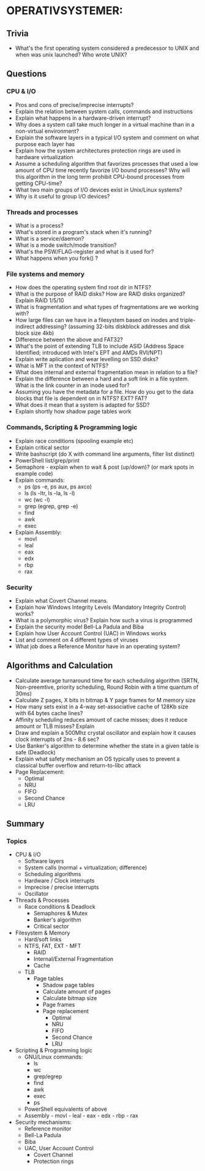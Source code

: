 # OPERATIVSYSTEMER:

## Trivia

* What's the first operating system considered a predecessor to UNIX and when was unix launched? Who wrote UNIX?

## Questions

### CPU & I/O
* Pros and cons of precise/imprecise interrupts?
* Explain the relation between system calls, commands and instructions
* Explain what happens in a hardware-driven interrupt?
* Why does a system call take much longer in a virtual machine than in a non-virtual environment?
* Explain the software layers in a typical I/O system and comment on what purpose each layer has
* Explain how the system architectures protection rings are used in hardware virtualization
* Assume a scheduling algorithm that favorizes processes that used a low amount of CPU time recently favorize I/O bound processes? Why will this algorithm in the long term prohibit CPU-bound processes from getting CPU-time?
* What two main groups of I/O devices exist in Unix/Linux systems? 
* Why is it useful to group I/O devices?

### Threads and processes
* What is a process?
* What's stored in a program's stack when it's running?
* What is a service/daemon?
* What is a mode switch/mode transition?
* What's the PSW/FLAG-register and what is it used for?
* What happens when you fork() ?

### File systems and memory
* How does the operating system find root dir in NTFS?
* What is the purpose of RAID disks? How are RAID disks organized? Explain RAID 1/5/10
* What is fragmentation and what types of fragmentations are we working with?
* How large files can we have in a filesystem based on inodes and triple-indirect addressing? (assuming 32-bits diskblock addresses and disk block size 4kb)
* Difference between the above and FAT32?
* What's the point of extending TLB to include ASID (Address Space Identified; introduced with Intel's EPT and AMDs RVI/NPT)
* Explain write aplication and wear levelling on SSD disks?
* What is MFT in the context of NTFS?
* What does internal and external fragmentation mean in relation to a file?
* Explain the difference between a hard and a soft link in a file system. What is the link counter in an inode used for?
* Assuming you have the metadata for a file. How do you get to the data blocks that file is dependent on in NTFS? EXT? FAT? 
* What does it mean that a system is adapted for SSD?
* Explain shortly how shadow page tables work

### Commands, Scripting & Programming logic

* Explain race conditions (spooling example etc)
* Explain critical sector
* Write bashscript (do X with command line arguments, filter list distinct)
* PowerShell list/grep/print
* Semaphore - explain when to wait & post (up/down)? (or mark spots in example code)
* Explain commands:
	- ps (ps -e, ps aux, ps axco)
	- ls (ls -ltr, ls -la, ls -l)
	- wc (wc -l)
	- grep (egrep, grep -e)
	- find
	- awk
	- exec
* Explain Assembly:
	- movl
	- leal
	- eax
	- edx
	- rbp
	- rax
	

### Security

* Explain what Covert Channel means.
* Explain how Windows Integrity Levels (Mandatory Integrity Control) works?
* What is a polymorphic virus? Explain how such a virus is programmed
* Explain the security model Bell-La Padula and Biba
* Explain how User Account Control (UAC) in Windows works
* List and comment on 4 different types of viruses
* What job does a Reference Monitor have in an operating system?

## Algorithms and Calculation
* Calculate average turnaround time for each scheduling algorithm (SRTN, Non-preemtive, priority scheduling, Round Robin with a time quantum of 30ms)
* Calculate Z pages, X bits in bitmap & Y page frames for M memory size
* How many sets exist in a 4-way set-associative cache of 128Kb size with 64 bytes cache lines?
* Affinity scheduling reduces amount of cache misses; does it reduce amount or TLB misses? Explain
* Draw and explain a 500Mhz crystal oscillator and explain how it causes clock interrupts of 2ns - 8.6 sec?
* Use Banker's algorithm to determine whether the state in a given table is safe (Deadlock)
* Explain what safety mechanism an OS typically uses to prevent a classical buffer overflow and return-to-libc attack
* Page Replacement:
	- Optimal
	- NRU
	- FIFO
	-	Second Chance
	- LRU

## Summary

### Topics

* CPU & I/O
	- Software layers
	- System calls (normal + virtualization; difference)
	- Scheduling algorithms
	- Hardware / Clock interrupts
	- Imprecise / precise interrupts
	- Oscillator
* Threads & Processes
	- Race conditions & Deadlock
		- Semaphores & Mutex
		- Banker's algorithm
		- Critical sector
* Filesystem & Memory
  - Hard/soft links
  - NTFS, FAT, EXT
		- MFT
	- RAID
	- Internal/External Fragmentation
	- Cache
  - TLB
	- Page tables
		- Shadow page tables
		- Calculate amount of pages
		- Calculate bitmap size
		- Page frames
		- Page replacement
			- Optimal
			- NRU
			- FIFO
			-	Second Chance
			- LRU
* Scripting & Programming logic
	- GNU/Linux commands:
		- ls
		- wc
		- grep/egrep
		- find
		- awk
		- exec
		- ps
	- PowerShell equivalents of above
	- Assembly
			- movl
			- leal
			- eax
			- edx
			- rbp
			- rax
* Security mechanisms:
	- Reference monitor
  - Bell-La Padula
  - Biba
  - UAC, User Account Control
	- Covert Channel
	- Protection rings

